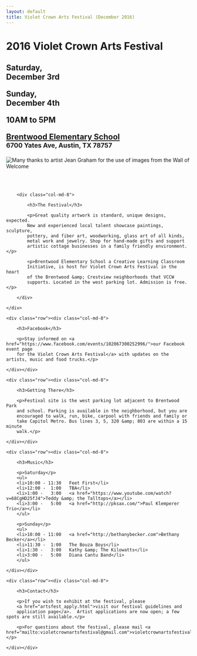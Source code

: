 ```yaml
---
layout: default
title: Violet Crown Arts Festival (December 2016)
---
```


<div class="container">
	<div class="row">
		<div class="col-md-4">
			<h1>2016 Violet Crown Arts Festival</h1>
			<h2>
				<p>Saturday,<br>
				<strong>December 3rd</strong><br></p>
				<p>Sunday,<br>
				<strong>December 4th</strong></p>
				<p>10AM to 5PM</p>
				<p><a href="https://goo.gl/maps/xov1S">Brentwood Elementary School</a><br>
				<small>6700 Yates Ave, Austin, TX 78757</small></p>
			</h2>
		</div>
		<div class="col-md-4"><img src="img/Accordion player 400x496.png" title="Many thanks to artist Jean Graham for the use of images from the Wall of Welcome" class="img-responsive"></div>
	</div>
	<div class="row"><p><br><br></p></div>
	<div class="row">

		<div class="col-md-8">

			<h3>The Festival</h3>

			<p>Great quality artwork is standard, unique designs, expected.
			New and experienced local talent showcase paintings, sculpture,
			pottery, and fiber art, woodworking, glass art of all kinds,
			metal work and jewelry. Shop for hand-made gifts and support
			artistic cottage businesses in a family friendly environment.</p>

			<p>Brentwood Elementary School a Creative Learning Classroom
			Initiative, is host for Violet Crown Arts Festival in the heart
			of the Brentwood &amp; Crestview neighborhoods that VCCW
			supports. Located in the west parking lot. Admission is free.</p>

		</div>

	</div>

	<div class="row"><div class="col-md-8">

		<h3>Facebook</h3>

		<p>Stay informed on <a href="https://www.facebook.com/events/102067300252996/">our Facebook event page
		for the Violet Crown Arts Festival</a> with updates on the artists, music and food trucks.</p>

	</div></div>

	<div class="row"><div class="col-md-8">

		<h3>Getting There</h3>

		<p>Festival site is the west parking lot adjacent to Brentwood Park
		and school. Parking is available in the neighborhood, but you are
		encouraged to walk, run, bike, carpool with friends and family or
		take Capitol Metro. Bus lines 3, 5, 320 &amp; 803 are within a 15 minute
		walk.</p>

	</div></div>

	<div class="row"><div class="col-md-8">

		<h3>Music</h3>

		<p>Saturday</p>
		<ul>
		<li>10:00 - 11:30   Feet First</li>
		<li>12:00 -  1:00   TBA</li>
		<li>1:00 -   3:00   <a href="https://www.youtube.com/watch?v=68CgHD25fJ4">Teddy &amp; the Talltops</a></li>
		<li>3:00 -   5:00   <a href="http://pksax.com/">Paul Klemperer Trio</a></li>
		</ul>

		<p>Sunday</p>
		<ul>
		<li>10:00 - 11:00   <a href="http://bethanybecker.com">Bethany Becker</a></li>
		<li>11:30 -  1:00   The Bouza Boys</li>
		<li>1:30 -   3:00   Kathy &amp; The Kilowatts</li>
		<li>3:00 -   5:00   Diana Cantu Band</li>
		</ul>

	</div></div>

<!--
	<div class="row"><div class="col-md-8">

		<h3>Food</h3>

	</div></div>

	<div class="row"><div class="col-md-8">

		<h3>Artists</h3>

	</div></div>
-->

	<div class="row"><div class="col-md-8">

		<h3>Contact</h3>

		<p>If you wish to exhibit at the festival, please
		<a href="artsfest_apply.html">visit our festival guidelines and
		application page</a>.  Artist applications are now open; a few spots are still available.</p>

		<p>For questions about the festival, please mail <a href="mailto:violetcrownartsfestival@gmail.com">violetcrownartsfestival@gmail.com</a>.</p>

	</div></div>
</div>


